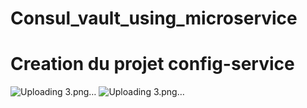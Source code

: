 # Consul_vault_using_microservice
# Creation du projet config-service
![Uploading 3.png…]()
![Uploading 3.png…]()
